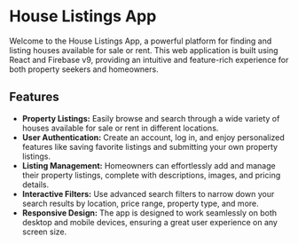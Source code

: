 # House Listings App

Welcome to the House Listings App, a powerful platform for finding and listing houses available for sale or rent. This web application is built using React and Firebase v9, providing an intuitive and feature-rich experience for both property seekers and homeowners.

## Features

- **Property Listings:** Easily browse and search through a wide variety of houses available for sale or rent in different locations.
- **User Authentication:** Create an account, log in, and enjoy personalized features like saving favorite listings and submitting your own property listings.
- **Listing Management:** Homeowners can effortlessly add and manage their property listings, complete with descriptions, images, and pricing details.
- **Interactive Filters:** Use advanced search filters to narrow down your search results by location, price range, property type, and more.
- **Responsive Design:** The app is designed to work seamlessly on both desktop and mobile devices, ensuring a great user experience on any screen size.


